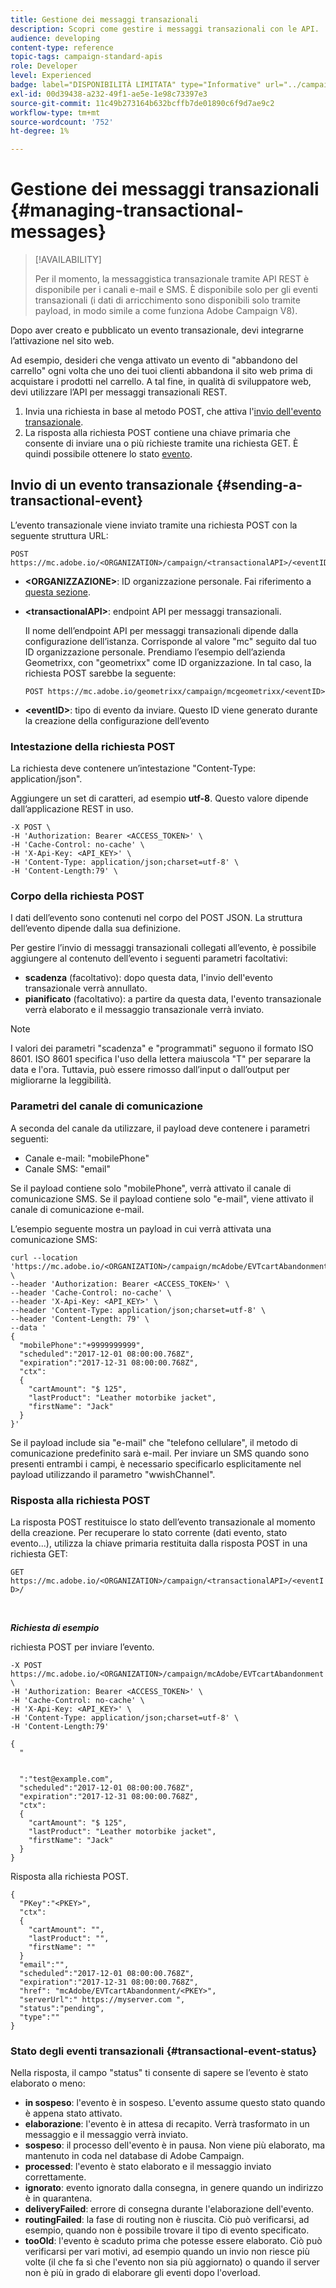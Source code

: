 ```yaml
---
title: Gestione dei messaggi transazionali
description: Scopri come gestire i messaggi transazionali con le API.
audience: developing
content-type: reference
topic-tags: campaign-standard-apis
role: Developer
level: Experienced
badge: label="DISPONIBILITÀ LIMITATA" type="Informative" url="../campaign-standard-migration-home.md" tooltip="Limitato agli utenti di Campaign Standard migrati"
exl-id: 00d39438-a232-49f1-ae5e-1e98c73397e3
source-git-commit: 11c49b273164b632bcffb7de01890c6f9d7ae9c2
workflow-type: tm+mt
source-wordcount: '752'
ht-degree: 1%

---
```


# Gestione dei messaggi transazionali {#managing-transactional-messages}

>[!AVAILABILITY]
>
>Per il momento, la messaggistica transazionale tramite API REST è disponibile per i canali e-mail e SMS. È disponibile solo per gli eventi transazionali (i dati di arricchimento sono disponibili solo tramite payload, in modo simile a come funziona Adobe Campaign V8).

Dopo aver creato e pubblicato un evento transazionale, devi integrarne l’attivazione nel sito web.

Ad esempio, desideri che venga attivato un evento di &quot;abbandono del carrello&quot; ogni volta che uno dei tuoi clienti abbandona il sito web prima di acquistare i prodotti nel carrello. A tal fine, in qualità di sviluppatore web, devi utilizzare l’API per messaggi transazionali REST.

1. Invia una richiesta in base al metodo POST, che attiva l&#39;[invio dell&#39;evento transazionale](#sending-a-transactional-event).
1. La risposta alla richiesta POST contiene una chiave primaria che consente di inviare una o più richieste tramite una richiesta GET. È quindi possibile ottenere lo stato [evento](#transactional-event-status).

## Invio di un evento transazionale {#sending-a-transactional-event}

L’evento transazionale viene inviato tramite una richiesta POST con la seguente struttura URL:

```
POST https://mc.adobe.io/<ORGANIZATION>/campaign/<transactionalAPI>/<eventID>
```

* **&lt;ORGANIZZAZIONE>**: ID organizzazione personale. Fai riferimento a [questa sezione](must-read.md).

* **&lt;transactionalAPI>**: endpoint API per messaggi transazionali.

  Il nome dell’endpoint API per messaggi transazionali dipende dalla configurazione dell’istanza. Corrisponde al valore &quot;mc&quot; seguito dal tuo ID organizzazione personale. Prendiamo l’esempio dell’azienda Geometrixx, con &quot;geometrixx&quot; come ID organizzazione. In tal caso, la richiesta POST sarebbe la seguente:

  `POST https://mc.adobe.io/geometrixx/campaign/mcgeometrixx/<eventID>`

* **&lt;eventID>**: tipo di evento da inviare. Questo ID viene generato durante la creazione della configurazione dell’evento

### Intestazione della richiesta POST

La richiesta deve contenere un’intestazione &quot;Content-Type: application/json&quot;.

Aggiungere un set di caratteri, ad esempio **utf-8**. Questo valore dipende dall’applicazione REST in uso.

```
-X POST \
-H 'Authorization: Bearer <ACCESS_TOKEN>' \
-H 'Cache-Control: no-cache' \
-H 'X-Api-Key: <API_KEY>' \
-H 'Content-Type: application/json;charset=utf-8' \
-H 'Content-Length:79' \
```

### Corpo della richiesta POST

I dati dell’evento sono contenuti nel corpo del POST JSON. La struttura dell’evento dipende dalla sua definizione.

Per gestire l’invio di messaggi transazionali collegati all’evento, è possibile aggiungere al contenuto dell’evento i seguenti parametri facoltativi:

* **scadenza** (facoltativo): dopo questa data, l&#39;invio dell&#39;evento transazionale verrà annullato.
* **pianificato** (facoltativo): a partire da questa data, l&#39;evento transazionale verrà elaborato e il messaggio transazionale verrà inviato.

>[!NOTE]
>
>I valori dei parametri &quot;scadenza&quot; e &quot;programmati&quot; seguono il formato ISO 8601. ISO 8601 specifica l&#39;uso della lettera maiuscola &quot;T&quot; per separare la data e l&#39;ora. Tuttavia, può essere rimosso dall’input o dall’output per migliorarne la leggibilità.

### Parametri del canale di comunicazione

A seconda del canale da utilizzare, il payload deve contenere i parametri seguenti:

* Canale e-mail: &quot;mobilePhone&quot;
* Canale SMS: &quot;email&quot;

Se il payload contiene solo &quot;mobilePhone&quot;, verrà attivato il canale di comunicazione SMS. Se il payload contiene solo &quot;e-mail&quot;, viene attivato il canale di comunicazione e-mail.

L’esempio seguente mostra un payload in cui verrà attivata una comunicazione SMS:

```
curl --location 'https://mc.adobe.io/<ORGANIZATION>/campaign/mcAdobe/EVTcartAbandonment' \
--header 'Authorization: Bearer <ACCESS_TOKEN>' \
--header 'Cache-Control: no-cache' \
--header 'X-Api-Key: <API_KEY>' \
--header 'Content-Type: application/json;charset=utf-8' \
--header 'Content-Length: 79' \
--data '
{
  "mobilePhone":"+9999999999",
  "scheduled":"2017-12-01 08:00:00.768Z",
  "expiration":"2017-12-31 08:00:00.768Z",
  "ctx":
  {
    "cartAmount": "$ 125",
    "lastProduct": "Leather motorbike jacket",
    "firstName": "Jack"
  }
}'
```

Se il payload include sia &quot;e-mail&quot; che &quot;telefono cellulare&quot;, il metodo di comunicazione predefinito sarà e-mail. Per inviare un SMS quando sono presenti entrambi i campi, è necessario specificarlo esplicitamente nel payload utilizzando il parametro &quot;wwishChannel&quot;.

### Risposta alla richiesta POST

La risposta POST restituisce lo stato dell’evento transazionale al momento della creazione. Per recuperare lo stato corrente (dati evento, stato evento...), utilizza la chiave primaria restituita dalla risposta POST in una richiesta GET:

`GET https://mc.adobe.io/<ORGANIZATION>/campaign/<transactionalAPI>/<eventID>/`

<br/>

***Richiesta di esempio***

richiesta POST per inviare l’evento.

```
-X POST https://mc.adobe.io/<ORGANIZATION>/campaign/mcAdobe/EVTcartAbandonment \
-H 'Authorization: Bearer <ACCESS_TOKEN>' \
-H 'Cache-Control: no-cache' \
-H 'X-Api-Key: <API_KEY>' \
-H 'Content-Type: application/json;charset=utf-8' \
-H 'Content-Length:79'

{
  "
  
  
  ":"test@example.com",
  "scheduled":"2017-12-01 08:00:00.768Z",
  "expiration":"2017-12-31 08:00:00.768Z",
  "ctx":
  {
    "cartAmount": "$ 125",
    "lastProduct": "Leather motorbike jacket",
    "firstName": "Jack"
  }
}
```

Risposta alla richiesta POST.

```
{
  "PKey":"<PKEY>",
  "ctx":
  {
    "cartAmount": "",
    "lastProduct": "",
    "firstName": ""
  }
  "email":"",
  "scheduled":"2017-12-01 08:00:00.768Z",
  "expiration":"2017-12-31 08:00:00.768Z",
  "href": "mcAdobe/EVTcartAbandonment/<PKEY>",
  "serverUrl":" https://myserver.com ",
  "status":"pending",
  "type":""
}
```

### Stato degli eventi transazionali {#transactional-event-status}

Nella risposta, il campo &quot;status&quot; ti consente di sapere se l’evento è stato elaborato o meno:

* **in sospeso**: l&#39;evento è in sospeso. L&#39;evento assume questo stato quando è appena stato attivato.
* **elaborazione**: l&#39;evento è in attesa di recapito. Verrà trasformato in un messaggio e il messaggio verrà inviato.
* **sospeso**: il processo dell&#39;evento è in pausa. Non viene più elaborato, ma mantenuto in coda nel database di Adobe Campaign.
* **processed**: l&#39;evento è stato elaborato e il messaggio inviato correttamente.
* **ignorato**: evento ignorato dalla consegna, in genere quando un indirizzo è in quarantena.
* **deliveryFailed**: errore di consegna durante l&#39;elaborazione dell&#39;evento.
* **routingFailed**: la fase di routing non è riuscita. Ciò può verificarsi, ad esempio, quando non è possibile trovare il tipo di evento specificato.
* **tooOld**: l&#39;evento è scaduto prima che potesse essere elaborato. Ciò può verificarsi per vari motivi, ad esempio quando un invio non riesce più volte (il che fa sì che l&#39;evento non sia più aggiornato) o quando il server non è più in grado di elaborare gli eventi dopo l&#39;overload.

